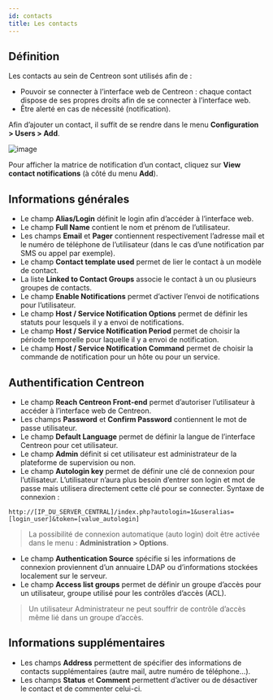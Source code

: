 ```yaml
---
id: contacts
title: Les contacts
---
```


## Définition

Les contacts au sein de Centreon sont utilisés afin de :

* Pouvoir se connecter à l’interface web de Centreon : chaque contact dispose de ses propres droits afin de se
  connecter à l’interface web.
* Être alerté en cas de nécessité (notification).

Afin d’ajouter un contact, il suffit de se rendre dans le menu **Configuration > Users > Add**.

![image](../../assets/configuration/06useradd.png)

Pour afficher la matrice de notification d’un contact, cliquez sur **View contact notifications** (à côté du menu
**Add**).

## Informations générales

* Le champ **Alias/Login** définit le login afin d’accéder à l’interface web.
* Le champ **Full Name** contient le nom et prénom de l’utilisateur.
* Les champs **Email** et **Pager** contiennent respectivement l’adresse mail et le numéro de téléphone de l’utilisateur
  (dans le cas d’une notification par SMS ou appel par exemple).
* Le champ **Contact template used** permet de lier le contact à un modèle de contact.
* La liste **Linked to Contact Groups** associe le contact à un ou plusieurs groupes de contacts.
* Le champ **Enable Notifications** permet d’activer l’envoi de notifications pour l’utilisateur.
* Le champ **Host / Service Notification Options** permet de définir les statuts pour lesquels il y a envoi de
  notifications.
* Le champ **Host / Service Notification Period** permet de choisir la période temporelle pour laquelle il y a envoi de
  notification.
* Le champ **Host / Service Notification Command** permet de choisir la commande de notification pour un hôte ou pour
  un service.

## Authentification Centreon
 
* Le champ **Reach Centreon Front-end** permet d’autoriser l’utilisateur à accéder à l’interface web de Centreon.
* Les champs **Password** et **Confirm Password** contiennent le mot de passe utilisateur.
* Le champ **Default Language** permet de définir la langue de l’interface Centreon pour cet utilisateur.
* Le champ **Admin** définit si cet utilisateur est administrateur de la plateforme de supervision ou non.
* Le champ **Autologin key** permet de définir une clé de connexion pour l’utilisateur. L’utilisateur n’aura plus
  besoin d’entrer son login et mot de passe mais utilisera directement cette clé pour se connecter. Syntaxe de connexion :

```url
http://[IP_DU_SERVER_CENTRAL]/index.php?autologin=1&useralias=[login_user]&token=[value_autologin]
```

> La possibilité de connexion automatique (auto login) doit être activée dans le menu : **Administration > Options**.

* Le champ **Authentication Source** spécifie si les informations de connexion proviennent d’un annuaire LDAP ou
  d’informations stockées localement sur le serveur.
* Le champ **Access list groups** permet de définir un groupe d’accès pour un utilisateur, groupe utilisé pour les
  contrôles d’accès (ACL).

> Un utilisateur Administrateur ne peut souffrir de contrôle d’accès même lié dans un groupe d’accès.

## Informations supplémentaires

* Les champs **Address** permettent de spécifier des informations de contacts supplémentaires (autre mail, autre numéro
  de téléphone...).
* Les champs **Status** et **Comment** permettent d’activer ou de désactiver le contact et de commenter celui-ci.
